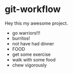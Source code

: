 # git-workflow

Hey this my awesome project.

- go warriors!!!
- burritos!
- not have had dinner
- FOOD
- get some exercise
- walk with some food
- chew vigorously






